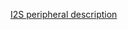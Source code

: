 [I2S peripheral description](http://infocenter.nordicsemi.com/topic/nrf52.v1.7/Chunk1082146455.html)
